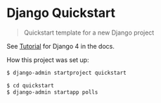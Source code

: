 # Django Quickstart
> Quickstart template for a new Django project


See [Tutorial](https://docs.djangoproject.com/en/4.0/intro/tutorial01/) for Django 4 in the docs.

How this project was set up:

```sh
$ django-admin startproject quickstart
```

```sh
$ cd quickstart
$ django-admin startapp polls
```
